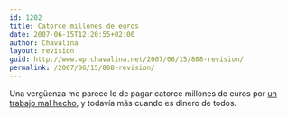 ```yaml
---
id: 1202
title: Catorce millones de euros
date: 2007-06-15T12:20:55+02:00
author: Chavalina
layout: revision
guid: http://www.wp.chavalina.net/2007/06/15/808-revision/
permalink: /2007/06/15/808-revision/
---
```

Una verg&uuml;enza me parece lo de pagar catorce millones de euros por <a href="http://www.congreso.es/portal/page/portal/Congreso/Congreso" target="_blank">un trabajo mal hecho</a>, y todav&iacute;a más cuando es dinero de todos.